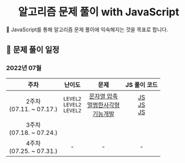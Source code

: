<div align="center">
  <h1>알고리즘 문제 풀이 with JavaScript</h2>
</div>
🎯 JavaScript를 통해 알고리즘 문제 풀이에 익숙해지는 것을 목표로 합니다.

## 📆 문제 풀이 일정

### 2022년 07월

|             주차             |                   난이도                    |                                                                                                                                      문제                                                                                                                                      |                                                                                                                                      JS 풀이 코드                                                                                                                                      |
| :--------------------------: | :-----------------------------------------: | :----------------------------------------------------------------------------------------------------------------------------------------------------------------------------------------------------------------------------------------------------------------------------: | :------------------------------------------------------------------------------------------------------------------------------------------------------------------------------------------------------------------------------------------------------------------------------------: |
| 2주차<br />(07.11. ~ 07.17.) | `LEVEL2`<br/> `LEVEL2`<br /> `LEVEL2`<br /> | [문자열 압축](https://school.programmers.co.kr/learn/courses/30/lessons/60057?language=javascript)<br/>[멀쩡한사각형](https://school.programmers.co.kr/learn/courses/30/lessons/62048)<br /> [기능개발](https://school.programmers.co.kr/learn/courses/30/lessons/42586)<br /> | [JS](https://github.com/Eunyeol-Lucas/algorithm_solution/blob/master/LEVEL2/%EB%AC%B8%EC%9E%90%EC%97%B4%EC%95%95%EC%B6%95.js)<br/> [JS](https://github.com/Eunyeol-Lucas/algorithm_solution/blob/master/LEVEL2/%EB%A9%80%EC%A9%A1%ED%95%9C%EC%82%AC%EA%B0%81%ED%98%95.js)<br /> [JS]() |
| 3주차<br />(07.18. ~ 07.24.) |                                             |                                                                                                                                                                                                                                                                                |                                                                                                                                                                                                                                                                                        |
| 4주차<br />(07.25. ~ 07.31.) |                      -                      |                                                                                                                                       -                                                                                                                                        |                                                                                                                                           -                                                                                                                                            |
